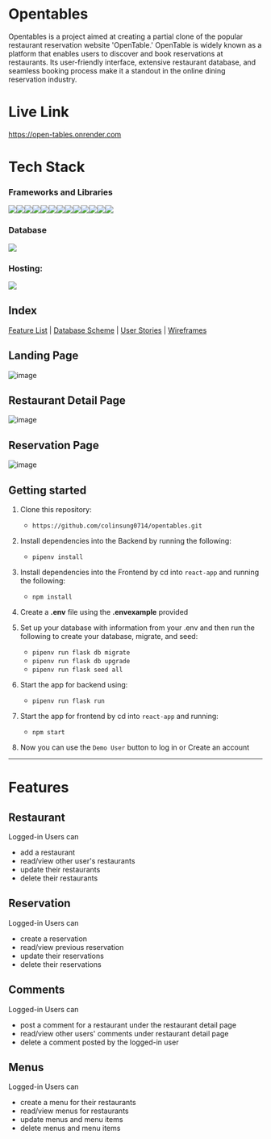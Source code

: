 # Opentables
Opentables is a project aimed at creating a partial clone of the popular restaurant reservation website 'OpenTable.' OpenTable is widely known as a platform that enables users to discover and book reservations at restaurants. Its user-friendly interface, extensive restaurant database, and seamless booking process make it a standout in the online dining reservation industry.
# Live Link
https://open-tables.onrender.com
# Tech Stack

### Frameworks and Libraries
<img src="https://img.shields.io/badge/Python-3776AB?style=for-the-badge&logo=python&logoColor=white" /><img src="https://img.shields.io/badge/JavaScript-323330?style=for-the-badge&logo=javascript&logoColor=F7DF1E" /><img src="https://img.shields.io/badge/PostgreSQL-316192?style=for-the-badge&logo=postgresql&logoColor=white" /><img src="https://img.shields.io/badge/HTML5-E34F26?style=for-the-badge&logo=html5&logoColor=white" /><img src="https://img.shields.io/badge/CSS3-1572B6?style=for-the-badge&logo=css3&logoColor=white" /><img src="https://img.shields.io/badge/React-20232A?style=for-the-badge&logo=react&logoColor=61DAFB" /><img src="https://img.shields.io/badge/Redux-593D88?style=for-the-badge&logo=redux&logoColor=white" /><img src="https://img.shields.io/badge/Flask-000000?style=for-the-badge&logo=flask&logoColor=white"/><img src="https://img.shields.io/badge/Amazon_AWS-232F3E?style=for-the-badge&logo=amazon-aws&logoColor=white" /><img src="https://img.shields.io/badge/Render-46E3B7.svg?style=for-the-badge&logo=Render&logoColor=white" /><img src="https://img.shields.io/badge/Jinja-B41717.svg?style=for-the-badge&logo=Jinja&logoColor=white" /><img src="https://img.shields.io/badge/GitHub-181717.svg?style=for-the-badge&logo=GitHub&logoColor=white" /><img src="https://img.shields.io/badge/Google%20Maps-4285F4?logo=googlemaps&logoColor=fff&style=for-the-badge" />

### Database
<img src="https://img.shields.io/badge/PostgreSQL-4169E1?logo=postgresql&logoColor=fff&style=for-the-badge"/>

### Hosting:
<img src="https://img.shields.io/badge/Render-46E3B7?logo=render&logoColor=000&style=for-the-badge" />


## Index
[Feature List](https://github.com/colinsung0714/opentables/wiki/Features) |
[Database Scheme](https://github.com/colinsung0714/opentables/wiki/Database-Schema-and-Backend-Routes) |
[User Stories](https://github.com/colinsung0714/opentables/wiki/User-Stories-and-Future-Implementations) |
[Wireframes](https://github.com/colinsung0714/opentables/wiki/Wireframes)

## Landing Page
![image](https://github.com/colinsung0714/opentables/assets/99006739/95d0c21f-f2be-4f0e-abc6-42fa5ba7884e)

## Restaurant Detail Page
![image](https://github.com/colinsung0714/opentables/assets/99006739/fce8e140-e15f-4de3-921e-f69c0fff0f12)

## Reservation Page
![image](https://github.com/colinsung0714/opentables/assets/99006739/92a46e3c-654a-4fd4-9665-0cfc6cfb7feb)

## Getting started
1. Clone this repository:
    * `https://github.com/colinsung0714/opentables.git`

2. Install dependencies into the Backend by running the following:
    * `pipenv install`

3. Install dependencies into the Frontend by cd into `react-app` and running the following:
    * `npm install`

4. Create a **.env** file using the **.envexample** provided

5. Set up your database with information from your .env and then run the following to create your database, migrate, and seed:
    * `pipenv run flask db migrate`
    * `pipenv run flask db upgrade`
    * `pipenv run flask seed all`


6. Start the app for backend using:
    * `pipenv run flask run`

7. Start the app for frontend by cd into `react-app` and running:
    * `npm start`

8. Now you can use the `Demo User` button to log in or Create an account

***

# Features

## Restaurant
Logged-in Users can
* add a restaurant
* read/view other user's restaurants
* update their restaurants
* delete their restaurants

## Reservation
Logged-in Users can
* create a reservation
* read/view previous reservation
* update their reservations
* delete their reservations

## Comments
Logged-in Users can
* post a comment for a restaurant under the restaurant detail page
* read/view other users' comments under restaurant detail page
* delete a comment posted by the logged-in user

## Menus
Logged-in Users can
* create a menu for their restaurants
* read/view menus for restaurants
* update menus and menu items
* delete menus and menu items
